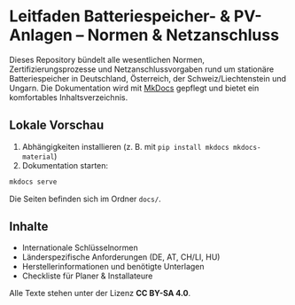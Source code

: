 # Leitfaden Batteriespeicher- & PV-Anlagen – Normen & Netzanschluss

Dieses Repository bündelt alle wesentlichen Normen, Zertifizierungsprozesse und Netzanschlussvorgaben rund um stationäre Batteriespeicher in Deutschland, Österreich, der Schweiz/Liechtenstein und Ungarn. Die Dokumentation wird mit [MkDocs](https://www.mkdocs.org/) gepflegt und bietet ein komfortables Inhaltsverzeichnis.

## Lokale Vorschau

1. Abhängigkeiten installieren (z. B. mit `pip install mkdocs mkdocs-material`)
2. Dokumentation starten:

```bash
mkdocs serve
```

Die Seiten befinden sich im Ordner `docs/`.

## Inhalte

- Internationale Schlüssel­normen
- Länderspezifische Anforderungen (DE, AT, CH/LI, HU)
- Herstellerinformationen und benötigte Unterlagen
- Checkliste für Planer & Installateure

Alle Texte stehen unter der Lizenz **CC BY-SA 4.0**.

